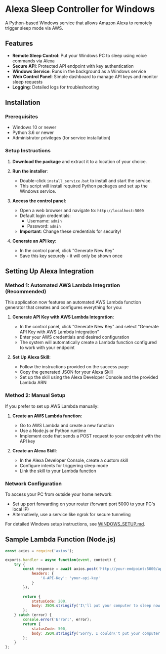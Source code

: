 # Alexa Sleep Controller for Windows

A Python-based Windows service that allows Amazon Alexa to remotely trigger sleep mode via AWS.

## Features

- **Remote Sleep Control**: Put your Windows PC to sleep using voice commands via Alexa
- **Secure API**: Protected API endpoint with key authentication
- **Windows Service**: Runs in the background as a Windows service
- **Web Control Panel**: Simple dashboard to manage API keys and monitor sleep requests
- **Logging**: Detailed logs for troubleshooting

## Installation

### Prerequisites

- Windows 10 or newer
- Python 3.6 or newer
- Administrator privileges (for service installation)

### Setup Instructions

1. **Download the package** and extract it to a location of your choice.

2. **Run the installer**:
   - Double-click `install_service.bat` to install and start the service.
   - This script will install required Python packages and set up the Windows service.

3. **Access the control panel**:
   - Open a web browser and navigate to: `http://localhost:5000`
   - Default login credentials:
     - Username: `admin`
     - Password: `admin`
   - **Important**: Change these credentials for security!

4. **Generate an API key**:
   - In the control panel, click "Generate New Key"
   - Save this key securely - it will only be shown once

## Setting Up Alexa Integration

### Method 1: Automated AWS Lambda Integration (Recommended)

This application now features an automated AWS Lambda function generator that creates and configures everything for you:

1. **Generate API Key with AWS Lambda Integration**:
   - In the control panel, click "Generate New Key" and select "Generate API Key with AWS Lambda Integration"
   - Enter your AWS credentials and desired configuration
   - The system will automatically create a Lambda function configured to work with your endpoint

2. **Set Up Alexa Skill**:
   - Follow the instructions provided on the success page
   - Copy the generated JSON for your Alexa Skill
   - Set up the skill using the Alexa Developer Console and the provided Lambda ARN

### Method 2: Manual Setup

If you prefer to set up AWS Lambda manually:

1. **Create an AWS Lambda function**:
   - Go to AWS Lambda and create a new function
   - Use a Node.js or Python runtime
   - Implement code that sends a POST request to your endpoint with the API key

2. **Create an Alexa Skill**:
   - In the Alexa Developer Console, create a custom skill
   - Configure intents for triggering sleep mode
   - Link the skill to your Lambda function

### Network Configuration

To access your PC from outside your home network:

- Set up port forwarding on your router (forward port 5000 to your PC's local IP)
- Alternatively, use a service like ngrok for secure tunneling

For detailed Windows setup instructions, see [WINDOWS_SETUP.md](WINDOWS_SETUP.md).

## Sample Lambda Function (Node.js)

```javascript
const axios = require('axios');

exports.handler = async function(event, context) {
    try {
        const response = await axios.post('http://your-endpoint:5000/api/sleep', {}, {
            headers: {
                'X-API-Key': 'your-api-key'
            }
        });
        
        return {
            statusCode: 200,
            body: JSON.stringify('I\'ll put your computer to sleep now.')
        };
    } catch (error) {
        console.error('Error:', error);
        return {
            statusCode: 500,
            body: JSON.stringify('Sorry, I couldn\'t put your computer to sleep.')
        };
    }
};

